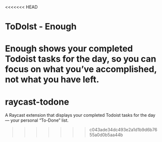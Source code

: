 <<<<<<< HEAD
# ToDoIst - Enough

Enough shows your completed Todoist tasks for the day, so you can focus on what you’ve accomplished, not what you have left.
=======
# raycast-todone
A Raycast extension that displays your completed Todoist tasks for the day — your personal “To-Done” list. 
>>>>>>> c043ade34dc493e2a1d1b9d6b7655a0d0b5aa44b
